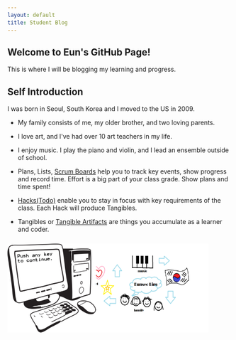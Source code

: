```yaml
---
layout: default
title: Student Blog
---
```


## Welcome to Eun's GitHub Page!
This is where I will be blogging my learning and progress.

## Self Introduction
I was born in Seoul, South Korea and I moved to the US in 2009. 

- My family consists of me, my older brother, and two loving parents.
- I love art, and I've had over 10 art teachers in my life.
- I enjoy music. I play the piano and violin, and I lead an ensemble outside of school.

- Plans, Lists, [Scrum Boards](https://clickup.com/blog/scrum-board/) help you to track key events, show progress and record time.  Effort is a big part of your class grade.  Show plans and time spent!
- [Hacks(Todo)](https://levelup.gitconnected.com/six-ultimate-daily-hacks-for-every-programmer-60f5f10feae) enable you to stay in focus with key requirements of the class.  Each Hack will produce Tangibles.
- Tangibles or [Tangible Artifacts](https://en.wikipedia.org/wiki/Artifact_(software_development)) are things you accumulate as a learner and coder. 

<img src="./images/AP CSP Self Introduction Drawing.png" style="float:right;position:relative;width:300px;height:200px;left:-50px;top:10px;">
<img src="./images/computer science.gif" style="float:left;position:relative;width:200px;height:200px;left:0px;top:10px">